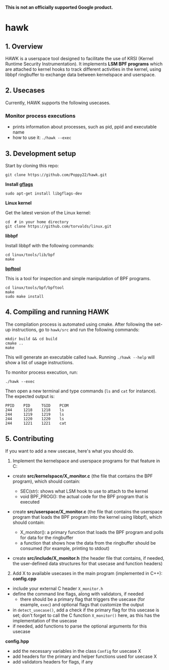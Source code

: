 **This is not an officially supported Google product.**

# hawk

## 1. Overview

HAWK is a userspace tool designed to facilitate the use of KRSI (Kernel Runtime Security Instrumentation). It implements **LSM BPF programs** which are attached to kernel hooks to track different activities in the kernel, using libbpf ringbuffer to exchange data between kernelspace and userspace.


## 2. Usecases

Currently, HAWK supports the following usecases.

### Monitor process executions
- prints information about processes, such as pid, ppid and executable name
- how to use it: ```./hawk --exec```

## 3. Development setup

Start by cloning this repo:
```
git clone https://github.com/Poppy22/hawk.git
```

**Install [gflags](https://github.com/gflags/gflags)**
```
sudo apt-get install libgflags-dev
```

**Linux kernel**

Get the latest version of the Linux kernel:
```
cd  # in your home directory
git clone https://github.com/torvalds/linux.git
```

**libbpf**

Install libbpf with the following commands:
```
cd linux/tools/lib/bpf
make
```

**[bpftool](https://www.mankier.com/8/bpftool)**

This is a tool for inspection and simple manipulation of BPF programs.
```
cd linux/tools/bpf/bpftool
make
sudo make install
```

## 4. Compiling and running HAWK

The compilation process is automated using cmake. After following the set-up instructions, go to `hawk/src` and run the following commands:
```
mkdir build && cd build
cmake ..
make
```
This will generate an executable called `hawk`. Running ```./hawk --help``` will show a list of usage instructions.

To monitor process execution, run:
```
./hawk --exec
```
Then open a new terminal and type commands (`ls` and `cat` for instance). The expected output is:
```
PPID    PID     TGID    PCOM
244     1218    1218    ls
244     1219    1219    ls
244     1220    1220    ls
244     1221    1221    cat
```

## 5. Contributing

If you want to add a new usecase, here's what you should do.

1. Implement the kernelspace and userspace programs for that feature in C:

- create **src/kernelspace/X_monitor.c** (the file that contains the BPF program), which should contain:
	- SEC(str): shows what LSM hook to use to attach to the kernel
	- void BPF_PROG(): the actual code for the BPF program that is executed

- create **src/userspace/X_monitor.c** (the file that contains the userspace program that loads the BPF program into the kernel using libbpf), which should contain:
	- X_monitor(): a primary function that loads the BPF program and polls for data for the ringbuffer
	- a function that shows how the data from the ringbuffer should be consumed (for example, printing to stdout)

- create **src/include/X_monitor.h** (the header file that contains, if needed, the user-defined data structures for that usecase and function headers)

2. Add X to available usecases in the main program (implemented in C++):
**config.cpp**
- include your external C header `X_monitor.h`
- define the command line flags, along with validators, if needed
	- there should be a primary flag that triggers the usecase (for example, `exec`) and optional flags that customize the output
- in `detect_usecase()`, add a check if the primary flag for this usecase is set; don't forget to call the C function `X_monitor()` here, as this has the implementation of the usecase
- if needed, add functions to parse the optional arguments for this usecase

**config.hpp**
- add the necessary variables in the class `Config` for usecase X
- add headers for the primary and helper functions used for usecase X
- add validators headers for flags, if any
